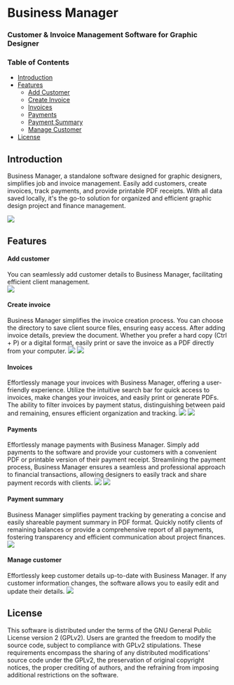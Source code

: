 


# Business Manager
### **Customer & Invoice Management Software for Graphic Designer**





###  **Table of Contents**
- [Introduction](#introduction)
- [Features](#features)
	- [Add Customer](#add-customer) 
	- [Create Invoice](#create-invoice) 
	- [Invoices](#invoices) 
	- [Payments](#payments)
	- [Payment Summary](#payment-summary) 
	- [Manage Customer](#manage-customer)
- [License](#license)

## Introduction <a id="introduction"></a>
Business Manager, a standalone software designed for graphic designers, simplifies job and invoice management. Easily add customers, create invoices, track payments, and provide printable PDF receipts. With all data saved locally, it's the go-to solution for organized and efficient graphic design project and finance management.

![](screenshots/home.JPG)
## Features <a id="features"></a>

#### Add customer <a id="add-customer"></a>

You can seamlessly add customer details to Business Manager, facilitating efficient client management.  
![](screenshots/add_customer.JPG)

#### Create invoice <a id="create-invoice"></a>
Business Manager simplifies the invoice creation process. You can choose the directory to save client source files, ensuring easy access. After adding invoice details, preview the document. Whether you prefer a hard copy (Ctrl + P) or a digital format, easily print or save the invoice as a PDF directly from your computer.
![](screenshots/create_invoice.JPG)
![](screenshots/invoice_preview.JPG)



#### Invoices <a id="invoices"></a>
Effortlessly manage your invoices with Business Manager, offering a user-friendly experience. Utilize the intuitive search bar for quick access to invoices, make changes your invoices, and easily print or generate PDFs. The ability to filter invoices by payment status, distinguishing between paid and remaining, ensures efficient organization and tracking.
![](screenshots/invoices.JPG)
![](screenshots/edit_invoice.JPG)


#### Payments <a id="payments"></a>
Effortlessly manage payments with Business Manager. Simply add payments to the software and provide your customers with a convenient PDF or printable version of their payment receipt. Streamlining the payment process, Business Manager ensures a seamless and professional approach to financial transactions, allowing designers to easily track and share payment records with clients.
![](screenshots/payment.JPG)
![](screenshots/paymet_receipt.JPG)

#### Payment summary <a id="payment-summary"></a>
Business Manager simplifies payment tracking by generating a concise and easily shareable payment summary in PDF format. Quickly notify clients of remaining balances or provide a comprehensive report of all payments, fostering transparency and efficient communication about project finances.
![](screenshots/payment_summary.JPG)

#### Manage customer <a id="manage-customer"></a>
Effortlessly keep customer details up-to-date with Business Manager. If any customer information changes, the software allows you to easily edit and update their details. 
![](screenshots/manage_customer.JPG)

## License <a id="license"></a>
This software is distributed under the terms of the GNU General Public License version 2 (GPLv2). Users are granted the freedom to modify the source code, subject to compliance with GPLv2 stipulations. These requirements encompass the sharing of any distributed modifications' source code under the GPLv2, the preservation of original copyright notices, the proper crediting of authors, and the refraining from imposing additional restrictions on the software.
